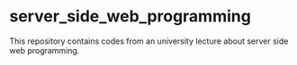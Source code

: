 # server_side_web_programming
This repository contains codes from an university lecture about server side web programming.

